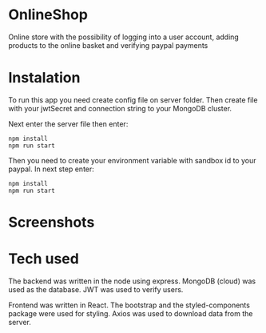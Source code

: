 # OnlineShop

Online store with the possibility of logging into a user account, adding products to the online basket and verifying paypal payments

# Instalation

To run this app you need create config file on server folder. Then create file with your jwtSecret and connection string to your MongoDB cluster.

Next enter the server file then enter:

```node
npm install
npm run start
```
Then you need to create your environment variable with sandbox id to your paypal. In next step enter:

```node
npm install
npm run start
```

# Screenshots


# Tech used

The backend was written in the node using express. MongoDB (cloud) was used as the database. JWT was used to verify users.

Frontend was written in React. The bootstrap and the styled-components package were used for styling. Axios was used to download data from the server.

